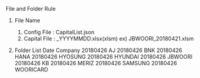 File and Folder Rule

1. File Name
   1) Config File : CapitalList.json
   2) Capital File : <FolderName>_YYYYMMDD.xlsx(xlsm)
      ex) JBWOORI_20180421.xlsm

2. Folder List
   Date     Company 
   20180426 AJ
   20180426 BNK
   20180426 HANA
   20180426 HYOSUNG
   20180426 HYUNDAI
   20180426 JBWOORI
   20180426 KB
   20180426 MERIZ
   20180426 SAMSUNG
   20180426 WOORICARD
